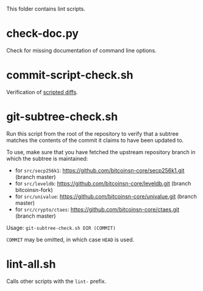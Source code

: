 This folder contains lint scripts.

check-doc.py
============
Check for missing documentation of command line options.

commit-script-check.sh
======================
Verification of [scripted diffs](/doc/developer-notes.md#scripted-diffs).

git-subtree-check.sh
====================
Run this script from the root of the repository to verify that a subtree matches the contents of
the commit it claims to have been updated to.

To use, make sure that you have fetched the upstream repository branch in which the subtree is
maintained:
* for `src/secp256k1`: https://github.com/bitcoinsn-core/secp256k1.git (branch master)
* for `src/leveldb`: https://github.com/bitcoinsn-core/leveldb.git (branch bitcoinsn-fork)
* for `src/univalue`: https://github.com/bitcoinsn-core/univalue.git (branch master)
* for `src/crypto/ctaes`: https://github.com/bitcoinsn-core/ctaes.git (branch master)

Usage: `git-subtree-check.sh DIR (COMMIT)`

`COMMIT` may be omitted, in which case `HEAD` is used.

lint-all.sh
===========
Calls other scripts with the `lint-` prefix.
